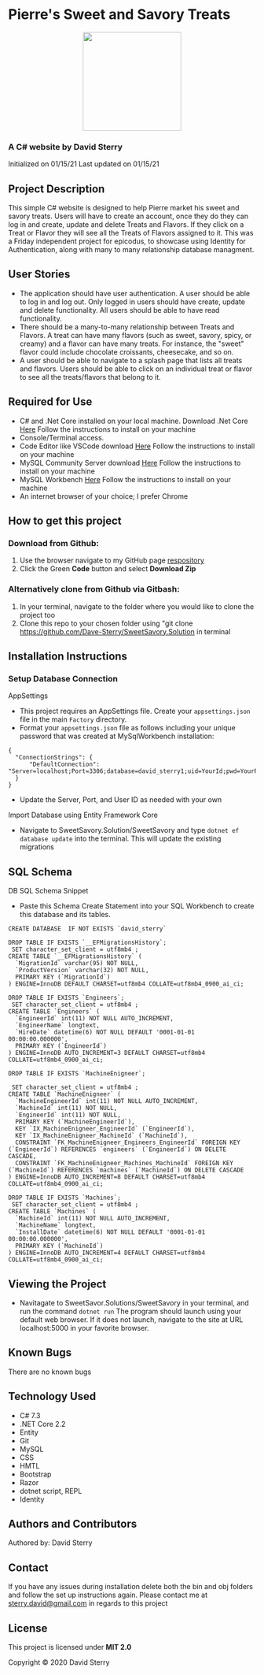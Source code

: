 # Pierre's Sweet and Savory Treats
<div align="center">
<img src="https://github.com/Dave-Sterry.png" width="200px" height="auto">
</div>

### A C# website by David Sterry 
Initialized on 01/15/21
Last updated on 01/15/21


## **Project Description**

This simple C# website is designed to help Pierre market his sweet and savory treats. Users will have to create an account, once they do they can log in and create, update and delete Treats and Flavors. If they click on a Treat or Flavor they will see all the Treats of Flavors assigned to it. This was a Friday independent project for epicodus, to showcase using Identity for Authentication, along with many to many relationship database managment. 

## **User Stories**
* The application should have user authentication. A user should be able to log in and log out. Only logged in users should have create, update and delete functionality. All users should be able to have read functionality.
* There should be a many-to-many relationship between Treats and Flavors. A treat can have many flavors (such as sweet, savory, spicy, or creamy) and a flavor can have many treats. For instance, the "sweet" flavor could include chocolate croissants, cheesecake, and so on.
* A user should be able to navigate to a splash page that lists all treats and flavors. Users should be able to click on an individual treat or flavor to see all the treats/flavors that belong to it.



## **Required for Use**
* C# and .Net Core installed on your local machine. Download .Net Core [Here](https://dotnet.microsoft.com/download) Follow the instructions to install on your machine
* Console/Terminal access.
* Code Editor like VSCode download [Here](https://code.visualstudio.com/) Follow the instructions to install on your machine
* MySQL Community Server download [Here](https://dev.mysql.com/downloads/mysql/) Follow the instructions to install on your machine
* MySQL Workbench [Here](https://www.mysql.com/products/workbench/) Follow the instructions to install on your machine
* An internet browser of your choice; I prefer Chrome


## **How to get this project** 

### Download from Github:
1. Use the browser navigate to my GitHub page [respository](https://github.com/Dave-Sterry/SweetSavory.Solution)
2. Click the Green **Code** button and select **Download Zip**

### Alternatively clone from Github via Gitbash:
1. In your terminal, navigate to the folder where you would like to clone the project too
2. Clone this repo to your chosen folder using "git clone https://github.com/Dave-Sterry/SweetSavory.Solution in terminal


## **Installation Instructions**
### **Setup Database Connection**

AppSettings
* This project requires an AppSettings file. Create your `appsettings.json` file in the main `Factory` directory. 
* Format your `appsettings.json` file as follows including your unique password that was created at MySqlWorkbench installation:

```
{
  "ConnectionStrings": {
      "DefaultConnection": "Server=localhost;Port=3306;database=david_sterry1;uid=YourId;pwd=YourPassword;"
  }
}
```
* Update the Server, Port, and User ID as needed with your own

Import Database using Entity Framework Core
* Navigate to SweetSavory.Solution/SweetSavory and type `dotnet ef database update` into the terminal. This will update the existing migrations 


## **SQL Schema**

DB SQL Schema Snippet
* Paste this Schema Create Statement into your SQL Workbench to create this database and its tables.
```
CREATE DATABASE  IF NOT EXISTS `david_sterry` 

DROP TABLE IF EXISTS `__EFMigrationsHistory`;
 SET character_set_client = utf8mb4 ;
CREATE TABLE `__EFMigrationsHistory` (
  `MigrationId` varchar(95) NOT NULL,
  `ProductVersion` varchar(32) NOT NULL,
  PRIMARY KEY (`MigrationId`)
) ENGINE=InnoDB DEFAULT CHARSET=utf8mb4 COLLATE=utf8mb4_0900_ai_ci;

DROP TABLE IF EXISTS `Engineers`;
 SET character_set_client = utf8mb4 ;
CREATE TABLE `Engineers` (
  `EngineerId` int(11) NOT NULL AUTO_INCREMENT,
  `EngineerName` longtext,
  `HireDate` datetime(6) NOT NULL DEFAULT '0001-01-01 00:00:00.000000',
  PRIMARY KEY (`EngineerId`)
) ENGINE=InnoDB AUTO_INCREMENT=3 DEFAULT CHARSET=utf8mb4 COLLATE=utf8mb4_0900_ai_ci;

DROP TABLE IF EXISTS `MachineEnigneer`;

 SET character_set_client = utf8mb4 ;
CREATE TABLE `MachineEnigneer` (
  `MachineEngineerId` int(11) NOT NULL AUTO_INCREMENT,
  `MachineId` int(11) NOT NULL,
  `EngineerId` int(11) NOT NULL,
  PRIMARY KEY (`MachineEngineerId`),
  KEY `IX_MachineEnigneer_EngineerId` (`EngineerId`),
  KEY `IX_MachineEnigneer_MachineId` (`MachineId`),
  CONSTRAINT `FK_MachineEnigneer_Engineers_EngineerId` FOREIGN KEY (`EngineerId`) REFERENCES `engineers` (`EngineerId`) ON DELETE CASCADE,
  CONSTRAINT `FK_MachineEnigneer_Machines_MachineId` FOREIGN KEY (`MachineId`) REFERENCES `machines` (`MachineId`) ON DELETE CASCADE
) ENGINE=InnoDB AUTO_INCREMENT=8 DEFAULT CHARSET=utf8mb4 COLLATE=utf8mb4_0900_ai_ci;

DROP TABLE IF EXISTS `Machines`;
 SET character_set_client = utf8mb4 ;
CREATE TABLE `Machines` (
  `MachineId` int(11) NOT NULL AUTO_INCREMENT,
  `MachineName` longtext,
  `InstallDate` datetime(6) NOT NULL DEFAULT '0001-01-01 00:00:00.000000',
  PRIMARY KEY (`MachineId`)
) ENGINE=InnoDB AUTO_INCREMENT=4 DEFAULT CHARSET=utf8mb4 COLLATE=utf8mb4_0900_ai_ci;
```

## **Viewing the Project**
* Navitagate to SweetSavor.Solutions/SweetSavory in your terminal, and run the command `dotnet run` The program should launch using your default web browser. If it does not launch, navigate to the site at URL localhost:5000 in your favorite browser. 

<!-- SQL Database Design
<center>
<img style="width: 50% height: 50%" src="./ReadMeAssets/FactoryDB.png">
</center> -->


## **Known Bugs**
There are no known bugs

## **Technology Used**
* C# 7.3
* .NET Core 2.2
* Entity
* Git
* MySQL
* CSS
* HMTL
* Bootstrap
* Razor
* dotnet script, REPL
* Identity 
  
## **Authors and Contributors**
Authored by: David Sterry

## **Contact**
If you have any issues during installation delete both the bin and obj folders and follow the set up instructions again. Please contact me at sterry.david@gmail.com in regards to this project

## **License**

This project is licensed under **MIT 2.0**

Copyright © 2020 David Sterry

